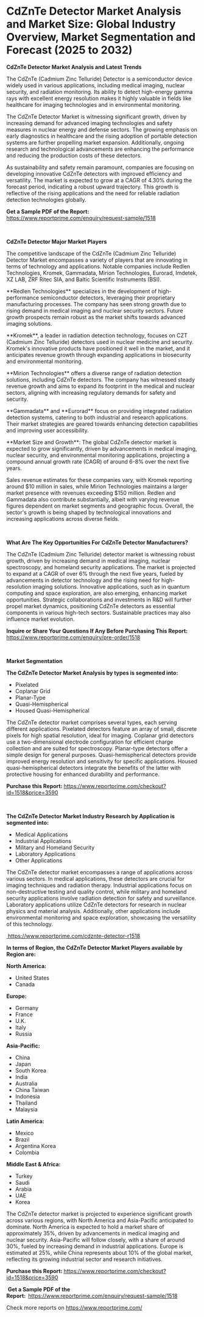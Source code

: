 <p><h1>CdZnTe Detector Market Analysis and Market Size: Global Industry Overview, Market Segmentation and Forecast (2025 to 2032)</h1></p><p><strong>CdZnTe Detector Market Analysis and Latest Trends</strong></p>
<p><p>The CdZnTe (Cadmium Zinc Telluride) Detector is a semiconductor device widely used in various applications, including medical imaging, nuclear security, and radiation monitoring. Its ability to detect high-energy gamma rays with excellent energy resolution makes it highly valuable in fields like healthcare for imaging technologies and in environmental monitoring.</p><p>The CdZnTe Detector Market is witnessing significant growth, driven by increasing demand for advanced imaging technologies and safety measures in nuclear energy and defense sectors. The growing emphasis on early diagnostics in healthcare and the rising adoption of portable detection systems are further propelling market expansion. Additionally, ongoing research and technological advancements are enhancing the performance and reducing the production costs of these detectors.</p><p>As sustainability and safety remain paramount, companies are focusing on developing innovative CdZnTe detectors with improved efficiency and versatility. The market is expected to grow at a CAGR of 4.30% during the forecast period, indicating a robust upward trajectory. This growth is reflective of the rising applications and the need for reliable radiation detection technologies globally.</p></p>
<p><strong>Get a Sample PDF of the Report:&nbsp;</strong> <a href="https://www.reportprime.com/enquiry/request-sample/1518?utm_campaign=2889&utm_medium=2&utm_source=Github&utm_content=ia&utm_term=18032025&utm_id=cdznte-detector">https://www.reportprime.com/enquiry/request-sample/1518</a></p>
<p>&nbsp;</p>
<p><strong>CdZnTe Detector Major Market Players</strong></p>
<p><p>The competitive landscape of the CdZnTe (Cadmium Zinc Telluride) Detector Market encompasses a variety of players that are innovating in terms of technology and applications. Notable companies include Redlen Technologies, Kromek, Gammadata, Mirion Technologies, Eurorad, Imdetek, XZ LAB, ZRF Ritec SIA, and Baltic Scientific Instruments (BSI).</p><p>**Redlen Technologies** specializes in the development of high-performance semiconductor detectors, leveraging their proprietary manufacturing processes. The company has seen strong growth due to rising demand in medical imaging and nuclear security sectors. Future growth prospects remain robust as the market shifts towards advanced imaging solutions.</p><p>**Kromek**, a leader in radiation detection technology, focuses on CZT (Cadmium Zinc Telluride) detectors used in nuclear medicine and security. Kromek's innovative products have positioned it well in the market, and it anticipates revenue growth through expanding applications in biosecurity and environmental monitoring.</p><p>**Mirion Technologies** offers a diverse range of radiation detection solutions, including CdZnTe detectors. The company has witnessed steady revenue growth and aims to expand its footprint in the medical and nuclear sectors, aligning with increasing regulatory demands for safety and security.</p><p>**Gammadata** and **Eurorad** focus on providing integrated radiation detection systems, catering to both industrial and research applications. Their market strategies are geared towards enhancing detection capabilities and improving user accessibility.</p><p>**Market Size and Growth**: The global CdZnTe detector market is expected to grow significantly, driven by advancements in medical imaging, nuclear security, and environmental monitoring applications, projecting a compound annual growth rate (CAGR) of around 6-8% over the next five years.</p><p>Sales revenue estimates for these companies vary, with Kromek reporting around $10 million in sales, while Mirion Technologies maintains a larger market presence with revenues exceeding $150 million. Redlen and Gammadata also contribute substantially, albeit with varying revenue figures dependent on market segments and geographic focus. Overall, the sector's growth is being shaped by technological innovations and increasing applications across diverse fields.</p></p>
<p>&nbsp;</p>
<p><strong>What Are The Key Opportunities For CdZnTe Detector Manufacturers?</strong></p>
<p><p>The CdZnTe (Cadmium Zinc Telluride) detector market is witnessing robust growth, driven by increasing demand in medical imaging, nuclear spectroscopy, and homeland security applications. The market is projected to expand at a CAGR of over 6% through the next five years, fueled by advancements in detector technology and the rising need for high-resolution imaging solutions. Innovative applications, such as in quantum computing and space exploration, are also emerging, enhancing market opportunities. Strategic collaborations and investments in R&D will further propel market dynamics, positioning CdZnTe detectors as essential components in various high-tech sectors. Sustainable practices may also influence market evolution.</p></p>
<p><strong>Inquire or Share Your Questions If Any Before Purchasing This Report:</strong> <a href="https://www.reportprime.com/enquiry/pre-order/1518?utm_campaign=2889&utm_medium=2&utm_source=Github&utm_content=ia&utm_term=18032025&utm_id=cdznte-detector">https://www.reportprime.com/enquiry/pre-order/1518</a></p>
<p>&nbsp;</p>
<p><strong>Market Segmentation</strong></p>
<p><strong>The CdZnTe Detector Market Analysis by types is segmented into:</strong></p>
<p><ul><li>Pixelated</li><li>Coplanar Grid</li><li>Planar-Type</li><li>Quasi-Hemispherical</li><li>Housed Quasi-Hemispherical</li></ul></p>
<p><p>The CdZnTe detector market comprises several types, each serving different applications. Pixelated detectors feature an array of small, discrete pixels for high spatial resolution, ideal for imaging. Coplanar grid detectors use a two-dimensional electrode configuration for efficient charge collection and are suited for spectroscopy. Planar-type detectors offer a simple design for general purposes. Quasi-hemispherical detectors provide improved energy resolution and sensitivity for specific applications. Housed quasi-hemispherical detectors integrate the benefits of the latter with protective housing for enhanced durability and performance.</p></p>
<p><strong>Purchase this Report:&nbsp;</strong><a href="https://www.reportprime.com/checkout?id=1518&price=3590&utm_campaign=2889&utm_medium=2&utm_source=Github&utm_content=ia&utm_term=18032025&utm_id=cdznte-detector">https://www.reportprime.com/checkout?id=1518&price=3590</a></p>
<p>&nbsp;</p>
<p><strong>The CdZnTe Detector Market Industry Research by Application is segmented into:</strong></p>
<p><ul><li>Medical Applications</li><li>Industrial Applications</li><li>Military and Homeland Security</li><li>Laboratory Applications</li><li>Other Applications</li></ul></p>
<p><p>The CdZnTe detector market encompasses a range of applications across various sectors. In medical applications, these detectors are crucial for imaging techniques and radiation therapy. Industrial applications focus on non-destructive testing and quality control, while military and homeland security applications involve radiation detection for safety and surveillance. Laboratory applications utilize CdZnTe detectors for research in nuclear physics and material analysis. Additionally, other applications include environmental monitoring and space exploration, showcasing the versatility of this technology.</p></p>
<p><a href="https://www.reportprime.com/cdznte-detector-r1518?utm_campaign=2889&utm_medium=2&utm_source=Github&utm_content=ia&utm_term=18032025&utm_id=cdznte-detector">&nbsp;https://www.reportprime.com/cdznte-detector-r1518</a></p>
<p><strong>In terms of Region, the CdZnTe Detector Market Players available by Region are:</strong></p>
<p>
    <p> <strong> North America: </strong>
        <ul>
            <li>United States</li>
            <li>Canada</li>
        </ul>
        </p> 
    <p> <strong> Europe: </strong>
        <ul>
            <li>Germany</li>
            <li>France</li>
            <li>U.K.</li>
            <li>Italy</li>
            <li>Russia</li>
        </ul>
        </p> 
    <p> <strong> Asia-Pacific: </strong>
        <ul>
            <li>China</li>
            <li>Japan</li>
            <li>South Korea</li>
            <li>India</li>
            <li>Australia</li>
            <li>China Taiwan</li>
            <li>Indonesia</li>
            <li>Thailand</li>
            <li>Malaysia</li>
        </ul>
        </p> 
    <p> <strong> Latin America: </strong>
        <ul>
            <li>Mexico</li>
            <li>Brazil</li>
            <li>Argentina Korea</li>
            <li>Colombia</li>
        </ul>
        </p> 
    <p> <strong> Middle East & Africa: </strong>
        <ul>
            <li>Turkey</li>
            <li>Saudi</li>
            <li>Arabia</li>
            <li>UAE</li>
            <li>Korea</li>
        </ul>
    </p>
    </p>
<p><p>The CdZnTe detector market is projected to experience significant growth across various regions, with North America and Asia-Pacific anticipated to dominate. North America is expected to hold a market share of approximately 35%, driven by advancements in medical imaging and nuclear security. Asia-Pacific will follow closely, with a share of around 30%, fueled by increasing demand in industrial applications. Europe is estimated at 25%, while China represents about 10% of the global market, reflecting its growing industrial sector and research initiatives.</p></p>
<p><strong>Purchase this Report: </strong><a href="https://www.reportprime.com/checkout?id=1518&price=3590&utm_campaign=2889&utm_medium=2&utm_source=Github&utm_content=ia&utm_term=18032025&utm_id=cdznte-detector">https://www.reportprime.com/checkout?id=1518&price=3590</a></p>
<p>&nbsp;<strong>Get a Sample PDF of the Report:&nbsp;&nbsp;</strong><a href="https://www.reportprime.com/enquiry/request-sample/1518?utm_campaign=2889&utm_medium=2&utm_source=Github&utm_content=ia&utm_term=18032025&utm_id=cdznte-detector">https://www.reportprime.com/enquiry/request-sample/1518</a></p>
<p><strong></strong></p>
<p>Check more reports on <a href="https://www.reportprime.com/?utm_campaign=2889&utm_medium=2&utm_source=Github&utm_content=ia&utm_term=18032025&utm_id=cdznte-detector">https://www.reportprime.com/</a></p>